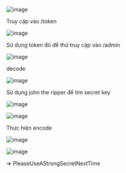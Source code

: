 ![image](https://github.com/nguyenngocdung18/RootMe/assets/134156226/f7fbdc6b-820a-4bce-9734-019a9f1be7f1)

Truy cập vào /token 

![image](https://github.com/nguyenngocdung18/RootMe/assets/134156226/1fc17fba-87c5-4af6-8d6f-103cc8f05d15)

Sử dụng token đó để thử truy cập vào /admin

![image](https://github.com/nguyenngocdung18/RootMe/assets/134156226/66a58a6d-3ba1-458d-92e0-4a2c06ab070d)

decode 

![image](https://github.com/nguyenngocdung18/RootMe/assets/134156226/cedc5f7b-5574-41ce-860c-139427f604a0)

Sử dụng john the ripper để tìm secret key

![image](https://github.com/nguyenngocdung18/RootMe/assets/134156226/9790c28a-be0c-4c44-94e3-554a9718a374)

![image](https://github.com/nguyenngocdung18/RootMe/assets/134156226/4cec68ca-1f67-4c98-ba6d-c115f2b8d1f2)

Thực hiện encode 

![image](https://github.com/nguyenngocdung18/RootMe/assets/134156226/b61f09dc-5740-4b6d-badd-ab64b6359674)

![image](https://github.com/nguyenngocdung18/RootMe/assets/134156226/7138abbb-db7e-4093-8e53-0aca94d8376b)

=> PleaseUseAStrongSecretNextTime

